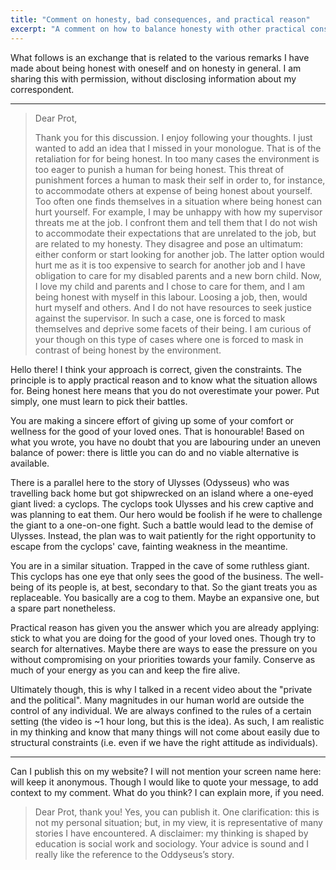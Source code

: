 ```yaml
---
title: "Comment on honesty, bad consequences, and practical reason"
excerpt: "A comment on how to balance honesty with other practical considerations."
---
```


What follows is an exchange that is related to the various remarks I
have made about being honest with oneself and on honesty in general.
I am sharing this with permission, without disclosing information
about my correspondent.

* * *

> Dear Prot, 
>
> Thank you for this discussion. I enjoy following your thoughts. I
> just wanted to add an idea that I missed in your monologue. That is
> of the retaliation for for being honest. In too many cases the
> environment is too eager to punish a human for being honest. This
> threat of punishment forces a human to mask their self in order to,
> for instance, to accommodate others at expense of being honest about
> yourself. Too often one finds themselves in a situation where being
> honest can hurt yourself. For example, I may be unhappy with how my
> supervisor threats me at the job. I confront them and tell them that
> I do not wish to accommodate their expectations that are unrelated
> to the job, but are related to my honesty. They disagree and pose an
> ultimatum: either conform or start looking for another job. The
> latter option would hurt me as it is too expensive to search for
> another job and I have obligation to care for my disabled parents
> and a new born child. Now, I love my child and parents and I chose
> to care for them, and I am being honest with myself in this
> labour. Loosing a job, then, would hurt myself and others. And I do
> not have resources to seek justice against the supervisor. In such a
> case, one is forced to mask themselves and deprive some facets of
> their being. I am curious of your though on this type of cases where
> one is forced to mask in contrast of being honest by the
> environment.

Hello there!  I think your approach is correct, given the constraints.
The principle is to apply practical reason and to know what the
situation allows for.  Being honest here means that you do not
overestimate your power.  Put simply, one must learn to pick their
battles.

You are making a sincere effort of giving up some of your comfort or
wellness for the good of your loved ones.  That is honourable!  Based
on what you wrote, you have no doubt that you are labouring under an
uneven balance of power: there is little you can do and no viable
alternative is available.

There is a parallel here to the story of Ulysses (Odysseus) who was
travelling back home but got shipwrecked on an island where a one-eyed
giant lived: a cyclops.  The cyclops took Ulysses and his crew captive
and was planning to eat them.  Our hero would be foolish if he were to
challenge the giant to a one-on-one fight.  Such a battle would lead
to the demise of Ulysses.  Instead, the plan was to wait patiently for
the right opportunity to escape from the cyclops' cave, fainting
weakness in the meantime.

You are in a similar situation.  Trapped in the cave of some ruthless
giant.  This cyclops has one eye that only sees the good of the
business.  The well-being of its people is, at best, secondary to
that.  So the giant treats you as replaceable.  You basically are a
cog to them.  Maybe an expansive one, but a spare part nonetheless.

Practical reason has given you the answer which you are already
applying: stick to what you are doing for the good of your loved ones.
Though try to search for alternatives.  Maybe there are ways to ease
the pressure on you without compromising on your priorities towards
your family.  Conserve as much of your energy as you can and keep the
fire alive.

Ultimately though, this is why I talked in a recent video about the
"private and the political".  Many magnitudes in our human world are
outside the control of any individual.  We are always confined to the
rules of a certain setting (the video is ~1 hour long, but this is the
idea).  As such, I am realistic in my thinking and know that many
things will not come about easily due to structural constraints
(i.e. even if we have the right attitude as individuals).

* * *

Can I publish this on my website?  I will not mention your screen name
here: will keep it anonymous.  Though I would like to quote your
message, to add context to my comment.  What do you think?  I can
explain more, if you need.

> Dear Prot, thank you! Yes, you can publish it. One clarification:
> this is not my personal situation; but, in my view, it is
> representative of many stories I have encountered. A disclaimer: my
> thinking is shaped by education is social work and sociology. Your
> advice is sound and I really like the reference to the Oddyseus’s
> story.
